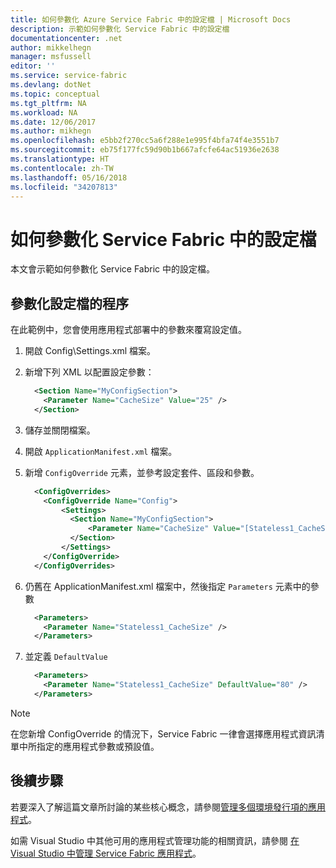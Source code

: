 ```yaml
---
title: 如何參數化 Azure Service Fabric 中的設定檔 | Microsoft Docs
description: 示範如何參數化 Service Fabric 中的設定檔
documentationcenter: .net
author: mikkelhegn
manager: msfussell
editor: ''
ms.service: service-fabric
ms.devlang: dotNet
ms.topic: conceptual
ms.tgt_pltfrm: NA
ms.workload: NA
ms.date: 12/06/2017
ms.author: mikhegn
ms.openlocfilehash: e5bb2f270cc5a6f288e1e995f4bfa74f4e3551b7
ms.sourcegitcommit: eb75f177fc59d90b1b667afcfe64ac51936e2638
ms.translationtype: HT
ms.contentlocale: zh-TW
ms.lasthandoff: 05/16/2018
ms.locfileid: "34207813"
---
```

# <a name="how-to-parameterize-configuration-files-in-service-fabric"></a>如何參數化 Service Fabric 中的設定檔

本文會示範如何參數化 Service Fabric 中的設定檔。

## <a name="procedure-for-parameterizing-configuration-files"></a>參數化設定檔的程序

在此範例中，您會使用應用程式部署中的參數來覆寫設定值。

1. 開啟 Config\Settings.xml 檔案。
1. 新增下列 XML 以配置設定參數：

    ```xml
      <Section Name="MyConfigSection">
        <Parameter Name="CacheSize" Value="25" />
      </Section>
    ```

1. 儲存並關閉檔案。
1. 開啟 `ApplicationManifest.xml` 檔案。
1. 新增 `ConfigOverride` 元素，並參考設定套件、區段和參數。

      ```xml
        <ConfigOverrides>
          <ConfigOverride Name="Config">
              <Settings>
                <Section Name="MyConfigSection">
                    <Parameter Name="CacheSize" Value="[Stateless1_CacheSize]" />
                </Section>
              </Settings>
          </ConfigOverride>
        </ConfigOverrides>
      ```

1. 仍舊在 ApplicationManifest.xml 檔案中，然後指定 `Parameters` 元素中的參數

    ```xml
      <Parameters>
        <Parameter Name="Stateless1_CacheSize" />
      </Parameters>
    ```

1. 並定義 `DefaultValue`

    ```xml
      <Parameters>
        <Parameter Name="Stateless1_CacheSize" DefaultValue="80" />
      </Parameters>
    ```

> [!NOTE]
> 在您新增 ConfigOverride 的情況下，Service Fabric 一律會選擇應用程式資訊清單中所指定的應用程式參數或預設值。
>
>

## <a name="next-steps"></a>後續步驟
若要深入了解這篇文章所討論的某些核心概念，請參閱[管理多個環境發行項的應用程式](service-fabric-manage-multiple-environment-app-configuration.md)。

如需 Visual Studio 中其他可用的應用程式管理功能的相關資訊，請參閱 [在 Visual Studio 中管理 Service Fabric 應用程式](service-fabric-manage-application-in-visual-studio.md)。